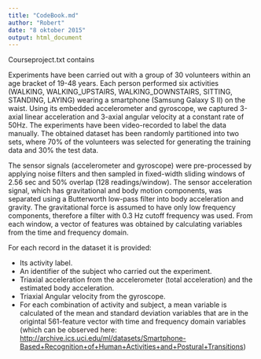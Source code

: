 ```yaml
---
title: "CodeBook.md"
author: "Robert"
date: "8 oktober 2015"
output: html_document
---
```


Courseproject.txt contains 

Experiments have been carried out with a group of 30 volunteers within an age bracket of 19-48 years. Each person performed six activities (WALKING, WALKING_UPSTAIRS, WALKING_DOWNSTAIRS, SITTING, STANDING, LAYING) wearing a smartphone (Samsung Galaxy S II) on the waist. Using its embedded accelerometer and gyroscope, we captured 3-axial linear acceleration and 3-axial angular velocity at a constant rate of 50Hz. The experiments have been video-recorded to label the data manually. The obtained dataset has been randomly partitioned into two sets, where 70% of the volunteers was selected for generating the training data and 30% the test data. 

The sensor signals (accelerometer and gyroscope) were pre-processed by applying noise filters and then sampled in fixed-width sliding windows of 2.56 sec and 50% overlap (128 readings/window). The sensor acceleration signal, which has gravitational and body motion components, was separated using a Butterworth low-pass filter into body acceleration and gravity. The gravitational force is assumed to have only low frequency components, therefore a filter with 0.3 Hz cutoff frequency was used. From each window, a vector of features was obtained by calculating variables from the time and frequency domain.

For each record in the dataset it is provided: 
- Its activity label. 
- An identifier of the subject who carried out the experiment.
- Triaxial acceleration from the accelerometer (total acceleration) and the estimated body acceleration. 
- Triaxial Angular velocity from the gyroscope. 
- For each combination of activity and subject, a mean variable is calculated of the mean and standard deviation variables that are in the origintal 561-feature vector with time and frequency domain variables (which can be observed here: http://archive.ics.uci.edu/ml/datasets/Smartphone-Based+Recognition+of+Human+Activities+and+Postural+Transitions) 

